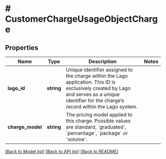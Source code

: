 # # CustomerChargeUsageObjectCharge

## Properties

Name | Type | Description | Notes
------------ | ------------- | ------------- | -------------
**lago_id** | **string** | Unique identifier assigned to the charge within the Lago application. This ID is exclusively created by Lago and serves as a unique identifier for the charge’s record within the Lago system. |
**charge_model** | **string** | The pricing model applied to this charge. Possible values are standard, &#x60;graduated&#x60;, &#x60;percentage&#x60;, &#x60;package&#x60; or &#x60;volume&#x60;. |

[[Back to Model list]](../../README.md#models) [[Back to API list]](../../README.md#endpoints) [[Back to README]](../../README.md)
